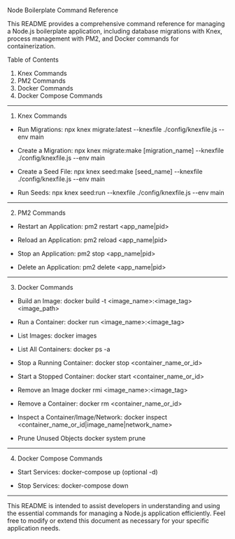 Node Boilerplate Command Reference

This README provides a comprehensive command reference for managing a Node.js boilerplate application, including database
 migrations with Knex, process management with PM2, and Docker commands for containerization.

Table of Contents

1. Knex Commands
2. PM2 Commands
3. Docker Commands
4. Docker Compose Commands

---

1. Knex Commands

- Run Migrations:
  npx knex migrate:latest --knexfile ./config/knexfile.js --env main

- Create a Migration:
  npx knex migrate:make [migration_name] --knexfile ./config/knexfile.js --env main

- Create a Seed File:
  npx knex seed:make [seed_name] --knexfile ./config/knexfile.js --env main

- Run Seeds:
  npx knex seed:run --knexfile ./config/knexfile.js --env main

---

2. PM2 Commands

- Restart an Application:
  pm2 restart <app_name|pid>

- Reload an Application:
  pm2 reload <app_name|pid>

- Stop an Application:
  pm2 stop <app_name|pid>

- Delete an Application:
  pm2 delete <app_name|pid>

---

3. Docker Commands

- Build an Image:
  docker build -t <image_name>:<image_tag> <image_path>

- Run a Container:
  docker run <options> <image_name>:<image_tag>  

- List Images:
  docker images

- List All Containers:
  docker ps -a

- Stop a Running Container:
  docker stop <container_name_or_id>

- Start a Stopped Container:
  docker start <container_name_or_id>

- Remove an Image
  docker rmi <image_name>:<image_tag>

- Remove a Container:
  docker rm <container_name_or_id>

- Inspect a Container/Image/Network:
  docker inspect <container_name_or_id|image_name|network_name>

- Prune Unused Objects
  docker system prune

---

4. Docker Compose Commands

- Start Services:
  docker-compose up (optional -d)

- Stop Services:
  docker-compose down

---

This README is intended to assist developers in understanding and using the essential commands for managing a Node.js
 application efficiently. Feel free to modify or extend this document as necessary for your specific application needs.
